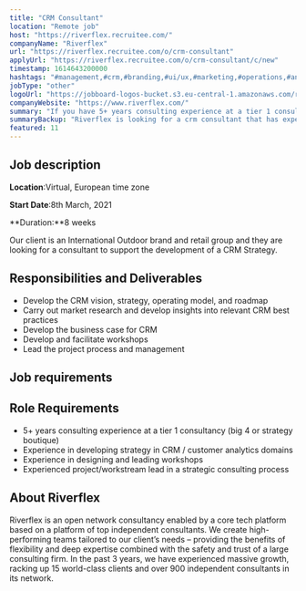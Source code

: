```yaml
---
title: "CRM Consultant"
location: "Remote job"
host: "https://riverflex.recruitee.com/"
companyName: "Riverflex"
url: "https://riverflex.recruitee.com/o/crm-consultant"
applyUrl: "https://riverflex.recruitee.com/o/crm-consultant/c/new"
timestamp: 1614643200000
hashtags: "#management,#crm,#branding,#ui/ux,#marketing,#operations,#analysis"
jobType: "other"
logoUrl: "https://jobboard-logos-bucket.s3.eu-central-1.amazonaws.com/riverflex"
companyWebsite: "https://www.riverflex.com/"
summary: "If you have 5+ years consulting experience at a tier 1 consultancy, consider applying to Riverflex's job post for a new CRM Consultant."
summaryBackup: "Riverflex is looking for a crm consultant that has experience in: #management, #crm, #branding."
featured: 11
---
```


## Job description

**Location**:Virtual, European time zone

**Start Date**:8th March, 2021

**Duration:**8 weeks

Our client is an International Outdoor brand and retail group and they are looking for a consultant to support the development of a CRM Strategy.

## Responsibilities and Deliverables

*   Develop the CRM vision, strategy, operating model, and roadmap
*   Carry out market research and develop insights into relevant CRM best practices
*   Develop the business case for CRM
*   Develop and facilitate workshops
*   Lead the project process and management

## Job requirements

## Role Requirements

*   5+ years consulting experience at a tier 1 consultancy (big 4 or strategy boutique)
*   Experience in developing strategy in CRM / customer analytics domains
*   Experience in designing and leading workshops
*   Experienced project/workstream lead in a strategic consulting process

## About Riverflex

Riverflex is an open network consultancy enabled by a core tech platform based on a platform of top independent consultants. We create high-performing teams tailored to our client’s needs – providing the benefits of flexibility and deep expertise combined with the safety and trust of a large consulting firm. In the past 3 years, we have experienced massive growth, racking up 15 world-class clients and over 900 independent consultants in its network.
